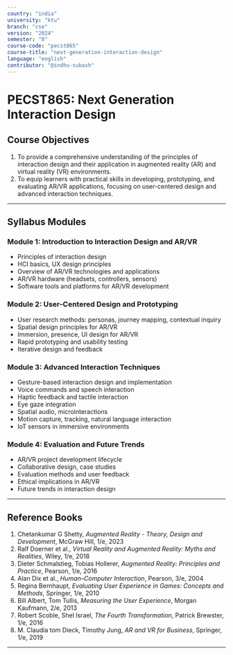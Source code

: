 ```yaml
---
country: "india"
university: "ktu"
branch: "cse"
version: "2024"
semester: "8"
course-code: "pecst865"
course-title: "next-generation-interaction-design"
language: "english"
contributor: "@indhu-subash"
---
```


# PECST865: Next Generation Interaction Design

## Course Objectives

1. To provide a comprehensive understanding of the principles of interaction design and their application in augmented reality (AR) and virtual reality (VR) environments.  
2. To equip learners with practical skills in developing, prototyping, and evaluating AR/VR applications, focusing on user-centered design and advanced interaction techniques.

---

## Syllabus Modules

### Module 1: Introduction to Interaction Design and AR/VR  
- Principles of interaction design  
- HCI basics, UX design principles  
- Overview of AR/VR technologies and applications  
- AR/VR hardware (headsets, controllers, sensors)  
- Software tools and platforms for AR/VR development  

### Module 2: User-Centered Design and Prototyping  
- User research methods: personas, journey mapping, contextual inquiry  
- Spatial design principles for AR/VR  
- Immersion, presence, UI design for AR/VR  
- Rapid prototyping and usability testing  
- Iterative design and feedback  

### Module 3: Advanced Interaction Techniques  
- Gesture-based interaction design and implementation  
- Voice commands and speech interaction  
- Haptic feedback and tactile interaction  
- Eye gaze integration  
- Spatial audio, microinteractions  
- Motion capture, tracking, natural language interaction  
- IoT sensors in immersive environments  

### Module 4: Evaluation and Future Trends  
- AR/VR project development lifecycle  
- Collaborative design, case studies  
- Evaluation methods and user feedback  
- Ethical implications in AR/VR  
- Future trends in interaction design  

---

## Reference Books

1. Chetankumar G Shetty, *Augmented Reality - Theory, Design and Development*, McGraw Hill, 1/e, 2023  
2. Ralf Doerner et al., *Virtual Reality and Augmented Reality: Myths and Realities*, Wiley, 1/e, 2018  
3. Dieter Schmalstieg, Tobias Hollerer, *Augmented Reality: Principles and Practice*, Pearson, 1/e, 2016  
4. Alan Dix et al., *Human–Computer Interaction*, Pearson, 3/e, 2004  
5. Regina Bernhaupt, *Evaluating User Experience in Games: Concepts and Methods*, Springer, 1/e, 2010  
6. Bill Albert, Tom Tullis, *Measuring the User Experience*, Morgan Kaufmann, 2/e, 2013  
7. Robert Scoble, Shel Israel, *The Fourth Transformation*, Patrick Brewster, 1/e, 2016  
8. M. Claudia tom Dieck, Timothy Jung, *AR and VR for Business*, Springer, 1/e, 2019  

---
